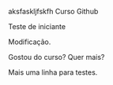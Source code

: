  aksfaskljfskfh Curso Github

Teste de iniciante

Modificação.

Gostou do curso? Quer mais?

Mais uma linha para testes.
